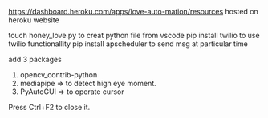 https://dashboard.heroku.com/apps/love-auto-mation/resources
hosted on heroku website



touch honey_love.py         to creat python file from vscode
pip install twilio          to use twilio functionallity
pip install apscheduler     to send msg at particular time


add 3 packages
1) opencv_contrib-python
2) mediapipe    =>      to detect high eye moment.
3) PyAutoGUI    =>      to operate cursor

Press Ctrl+F2 to close it.  
